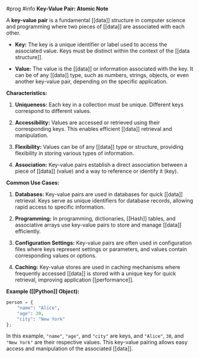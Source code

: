 #prog #info 
**Key-Value Pair: Atomic Note**

A **key-value pair** is a fundamental [[data]] structure in computer science and programming where two pieces of [[data]] are associated with each other. 

- **Key:** The key is a unique identifier or label used to access the associated value. Keys must be distinct within the context of the [[data structure]].
  
- **Value:** The value is the [[data]] or information associated with the key. It can be of any [[data]] type, such as numbers, strings, objects, or even another key-value pair, depending on the specific application.

**Characteristics:**

1. **Uniqueness:** Each key in a collection must be unique. Different keys correspond to different values.

2. **Accessibility:** Values are accessed or retrieved using their corresponding keys. This enables efficient [[data]] retrieval and manipulation.

3. **Flexibility:** Values can be of any [[data]] type or structure, providing flexibility in storing various types of information.

4. **Association:** Key-value pairs establish a direct association between a piece of [[data]] (value) and a way to reference or identify it (key).

**Common Use Cases:**

1. **Databases:** Key-value pairs are used in databases for quick [[data]] retrieval. Keys serve as unique identifiers for database records, allowing rapid access to specific information.

2. **Programming:** In programming, dictionaries, [[Hash]] tables, and associative arrays use key-value pairs to store and manage [[data]] efficiently.

3. **Configuration Settings:** Key-value pairs are often used in configuration files where keys represent settings or parameters, and values contain corresponding values or options.

4. **Caching:** Key-value stores are used in caching mechanisms where frequently accessed [[data]] is stored with a unique key for quick retrieval, improving application [[performance]].

**Example ([[Python]] Object):**

```python
person = {
    "name": "Alice",
    "age": 30,
    "city": "New York"
};
```

In this example, `"name"`, `"age"`, and `"city"` are keys, and `"Alice"`, `30`, and `"New York"` are their respective values. This key-value pairing allows easy access and manipulation of the associated [[data]].